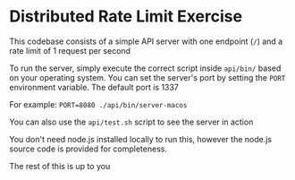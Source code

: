 # Distributed Rate Limit Exercise

This codebase consists of a simple API server with one endpoint (`/`) and a rate limit of 1 request per second

To run the server, simply execute the correct script inside `api/bin/` based on your operating system. You can set the server's port by setting the `PORT` environment variable. The default port is 1337

For example: `PORT=8080 ./api/bin/server-macos`

You can also use the `api/test.sh` script to see the server in action

You don't need node.js installed locally to run this, however the node.js source code is provided for completeness.

The rest of this is up to you
